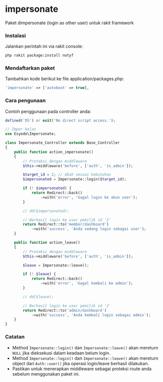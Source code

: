 # impersonate

Paket dimpersonate (login as other user) untuk rakit framework


### Instalasi

Jalankan perintah ini via rakit console:

```sh
php rakit package:install notyf
```


### Mendaftarkan paket

Tambahkan kode berikut ke file application/packages.php:

```php
'impersonate' => ['autoboot' => true],
```

### Cara pengunaan

Contoh penggunaan pada controller anda:

```php
defined('DS') or exit('No direct script access.');

// Impor kelas
use Esyede\Impersonate;

class Impersonate_Controller extends Base_Controller
{
    public function action_impersonate()
    {
        // Proteksi dengan middleware
        $this->middleware('before', ['auth', 'is_admin']);

        $target_id = 2; // Ubah sesuai kebutuhan
        $impersonated = Impersonate::login($target_id);

        if (! $impersonated) {
            return Redirect::back()
                ->with('error', 'Gagal login ke akun user');
        }

        // dd($impersonated);

        // Berhasil login ke user pemilik id '2'
        return Redirect::to('member/dashboard')
            ->with('success', 'Anda sedang login sebagai user');
    }

    public function action_leave()
    {
        // Proteksi dengan middleware
        $this->middleware('before', ['auth', 'is_admin']);

        $leave = Impersonate::leave();

        if (! $leave) {
            return Redirect::back()
                ->with('error', 'Gagal kembali ke admin');
        }

        // dd($leave);

        // Berhasil login ke user pemilik id '2'
        return Redirect::to('admin/dashboard')
            ->with('success', 'Anda kembali login sebagai admin');
    }
}
```


### Catatan

  - Method `Impersonate::login()` dan `Impersonate::leave()` akan mereturn `NULL`
    jika dieksekusi dalam keadaan belum login.
  - Method `Impersonate::login()` dan `Impersonate::leave()` akan mereturn object dari `Auth::user()`
    jika operasi login/leave berhasil dilakukan.
  - Pastikan untuk menerapkan middleware sebagai proteksi route anda
    sebelum menggunakan paket ini.


